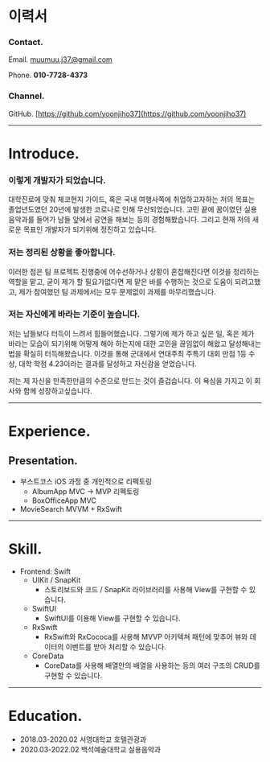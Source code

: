 # 이력서

### Contact.

Email. muumuu.j37@gmail.com

Phone. **010-7728-4373**

### Channel.

GitHub. [https://github.com/yoonjiho37](https://github.com/yoonjiho37)

---

# Introduce.

### 이렇게 개발자가 되었습니다.

대학진로에 맞춰 체코현지 가이드, 혹은 국내 여행사쪽에 취업하고자하는 저의 목표는 졸업년도였던 20년에 발생한 코로나로 인해 무산되었습니다. 고민 끝에 꿈이였던 실용음악과를 들어가 남들 앞에서 공연을 해보는 등의 경험해봤습니다. 그리고 현재 저의 새로운 목표인 개발자가 되기위해 정진하고 있습니다.

### **저는 정리된 상황을 좋아합니다.**

이러한 점은 팀 프로젝트 진행중에 어수선하거나 상황이 혼잡해진다면 이것을 정리하는 역할을 맡고, 굳이 제가 할 필요가없다면 제 맡은 바를 수행하는 것으로 도움이 되려고했고, 제가 참여했던 팀 과제에서는 모두 문제없이 과제를 마무리했습니다.

### **저는 자신에게 바라는 기준이 높습니다.**

저는 남들보다 터득이 느려서 힘들어했습니다. 그렇기에 제가 하고 싶은 일, 혹은 제가 바라는 모습이 되기위해 어떻게 해야 하는지에 대한 고민을 끊임없이 해왔고 달성해내는 법을 확실히 터득해왔습니다. 이것을 통해 군대에서 연대주최 주특기 대회 만점 1등 수상, 대학 학점 4.23이라는 결과를 달성하고 자신감을 얻었습니다.

저는 제 자신을 만족한만큼의 수준으로 만드는 것이 즐겁습니다. 이 욕심을 가지고 이 회사와 함께 성장하고싶습니다.

---

# Experience.

## Presentation.

- 부스트코스 iOS 과정 중 개인적으로 리펙토링
    - AlbumApp MVC → MVP 리펙토링
    - BoxOfficeApp MVC
- MovieSearch MVVM + RxSwift

---

# Skill.

- Frontend: Swift
    - UIKit / SnapKit
        - 스토리보드와 코드 / SnapKit 라이브러리를 사용해 View를 구현할 수 있습니다.
    - SwiftUI
        - SwiftUI를 이용해 View를 구현할 수 있습니다.
    - RxSwift
        - RxSwift와 RxCococa를 사용해 MVVP 아키텍쳐 패턴에 맞추어 뷰와 데이터의 이벤트를 받아 처리할 수 있습니다.
    - CoreData
        - CoreData를 사용해 배열안의 배열을 사용하는 등의 여러 구조의 CRUD를 구현할 수 있습니다.
    

---

# Education.

- 2018.03-2020.02 서영대학교 호텔관광과
- 2020.03-2022.02 백석예술대학교 실용음악과
